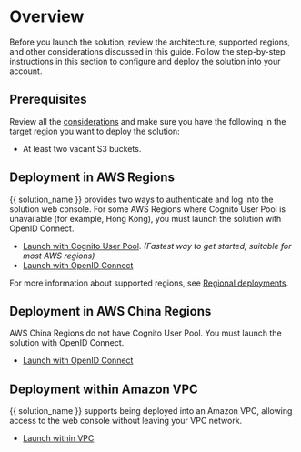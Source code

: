 # Overview

Before you launch the solution, review the architecture, supported regions, and other considerations discussed in this guide. Follow the step-by-step instructions in this section to configure and deploy the solution into your account.

## Prerequisites

Review all the [considerations](../plan-deployment/cost.md) and make sure you have the following in the target region you want to deploy the solution:

- At least two vacant S3 buckets.

## Deployment in AWS Regions

{{ solution_name }} provides two ways to authenticate and log into the solution web console. For some AWS Regions where Cognito User Pool is unavailable (for example, Hong Kong), you must launch the solution with OpenID Connect.

- [Launch with Cognito User Pool][cognito]. _(Fastest way to get started, suitable for most AWS regions)_
- [Launch with OpenID Connect][oidc]

For more information about supported regions, see [Regional deployments](../plan-deployment/regions.md).

## Deployment in AWS China Regions

AWS China Regions do not have Cognito User Pool. You must launch the solution with OpenID Connect.

- [Launch with OpenID Connect][oidc]

## Deployment within Amazon VPC

{{ solution_name }} supports being deployed into an Amazon VPC, allowing access to the web console without leaving your VPC network.

- [Launch within VPC][intranet]

[cognito]: ./with-cognito.md
[oidc]: ./with-oidc.md
[intranet]: ./within-vpc.md
